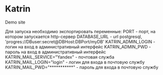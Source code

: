 # Katrin
Demo site

Для запуска необходимо экспортировать переменные:
PORT - порт, на котором запускается http-сервер
DATABASE_URL - url postgresql, 'progres://DBuser:secret@DBHost:DBPort/myDB'
KATRIN_ADMIN_LOGIN - логин на вход в административный интерфейс
KATRIN_ADMIN_PWD - пароль на вход в административный интерфейс
KATRIN_MAIL_SERVICE="Yandex" - почтовая служба
KATRIN_MAIL_LOGIN="login" - логин для входа в почтовую службу
KATRIN_MAIL_PWD="***********" - пароль для входа в почтовую службу
